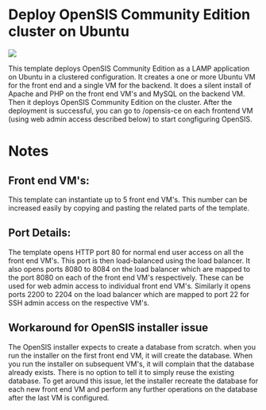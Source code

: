 # Deploy OpenSIS Community Edition cluster on Ubuntu

<a href="https://portal.azure.com/#create/Microsoft.Template/uri/https%3A%2F%2Fraw.githubusercontent.com%2Fvinhub%2Fazure-quickstart-templates%2Fmaster%2Fopensis-cluster-ubuntu%2FFazuredeploy.json" target="_blank"><img src="http://azuredeploy.net/deploybutton.png"/></a>

This template deploys OpenSIS Community Edition as a LAMP application on Ubuntu in a clustered configuration. It creates a one or more Ubuntu VM for the front end and a single VM for the backend. It does a silent install of Apache and PHP on the front end VM's and MySQL on the backend VM. Then it deploys OpenSIS Community Edition on the cluster. After the deployment is successful, you can go to /opensis-ce on each frontend VM (using web admin access described below) to start congfiguring OpenSIS.
 
# Notes

## Front end VM's:
This template can instantiate up to 5 front end VM's. This number can be increased easily by copying and pasting the related parts of the template. 

## Port Details:
The template opens HTTP port 80 for normal end user access on all the front end VM's. This port is then load-balanced using the load balancer.
It also opens ports 8080 to 8084 on the load balancer which are mapped to the port 8080 on each of the front end VM's respectively. These can be used for web admin access to individual front end VM's.
Similarly it opens ports 2200 to 2204 on the load balancer which are mapped to port 22 for SSH admin access on the respective VM's.

## Workaround for OpenSIS installer issue
The OpenSIS installer expects to create a database from scratch. when you run the installer on the first front end VM, it will create the database. When you run the installer on subsequent VM's, it will complain that the database already exists. There is no option to tell it to simply reuse the existing database. To get around this issue, let the installer recreate the database for each new front end VM and perform any further operations on the database after the last VM is configured.
